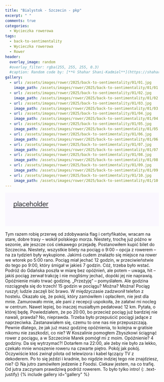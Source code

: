 ```yaml
---
title: "Bialystok - Szczecin - pkp"
excerpt: " "
comments: true
categories:
  - Wycieczka rowerowa
tags:
  - back-to-sentimentality
  - Wycieczka rowerowa
  - Rower
header:
  overlay_image: random
  #overlay_filter: rgba(255, 255, 255, 0.3)
  #caption: Random code by: [**© Shahar Shani-Kadmiel**](https://shaharkadmiel.github.io)"
gallery:
  - url: /assets/images/rower/2025/back-to-sentimentality/01/01.jpg
    image_path: /assets/images/rower/2025/back-to-sentimentality/01/01.jpg
  - url: /assets/images/rower/2025/back-to-sentimentality/01/02.jpg
    image_path: /assets/images/rower/2025/back-to-sentimentality/01/02.jpg
  - url: /assets/images/rower/2025/back-to-sentimentality/01/03.jpg
    image_path: /assets/images/rower/2025/back-to-sentimentality/01/03.jpg
  - url: /assets/images/rower/2025/back-to-sentimentality/01/04.jpg
    image_path: /assets/images/rower/2025/back-to-sentimentality/01/04.jpg
  - url: /assets/images/rower/2025/back-to-sentimentality/01/05.jpg
    image_path: /assets/images/rower/2025/back-to-sentimentality/01/05.jpg
  - url: /assets/images/rower/2025/back-to-sentimentality/01/06.jpg
    image_path: /assets/images/rower/2025/back-to-sentimentality/01/06.jpg
  - url: /assets/images/rower/2025/back-to-sentimentality/01/07.jpg
    image_path: /assets/images/rower/2025/back-to-sentimentality/01/07.jpg
  - url: /assets/images/rower/2025/back-to-sentimentality/01/08.jpg
    image_path: /assets/images/rower/2025/back-to-sentimentality/01/08.jpg
  - url: /assets/images/rower/2025/back-to-sentimentality/01/09.jpg
    image_path: /assets/images/rower/2025/back-to-sentimentality/01/09.jpg
  - url: /assets/images/rower/2025/back-to-sentimentality/01/10.jpg
    image_path: /assets/images/rower/2025/back-to-sentimentality/01/10.jpg
---
```

![mapka](/assets/images/rower/2025/back-to-sentimentality/01/mapka.png)

Tym razem robię przerwę od zdobywania flag i certyfikatów, wracam na stare, dobre trasy – wokół polskiego morza. Niestety, trochę już późno w sezonie, ale jeszcze coś ciekawego przejadę. Postanowiłem kupić bilet do Szczecina. Niestety, wszystkie bilety na pociąg o 9:00 – opcja z rowerem – na za tydzień były wykupione. Jakimś cudem znalazło się miejsce na rower we wtorek po 5:00 rano. Pociąg miał jechać 12 godzin, w przeciwieństwie do tego po 9:00, który śmigał w jakieś 7 godzin. Cóż, trzeba było wstać. Podróż do Gdańska poszła w miarę bez opóźnień, ale potem – uwaga, hit – jakiś pociąg zerwał trakcję i nie mogliśmy jechać, dopóki jej nie naprawią. Opóźnienie miało trwać godzinę. „Przeżyję” – pomyślałem. Ale godzina rozciągnęła się do trzech! 15 godzin w pociągu? Można? Można! Pociąg ruszył; ludzie zaczęli bić brawo.
W międzyczasie zadzwonił telefon z hostelu. Okazało się, że pokój, który zamówiłem i opłaciłem, nie jest dla mnie. Zamurowało mnie, ale pani z recepcji uspokoiła, że załatwi mi nocleg w centrum. Nawet lepiej, bo inaczej musiałbym pedałować 12 km. Pytała, o której będę. Powiedziałem, że po 20:00, bo przecież pociąg już bardziej nie nawali, prawda? No, nieprawda. Trzeba było przepuścić pociągi jadące z naprzeciwka. Zastanawiałem się, czemu to one nas nie przepuszczają. Pewnie dlatego, że jak już masz godzinę opóźnienia, to kolejna w gratisie nikomu nie zaszkodzi, co nie? W Koszalinie pomogłem Zbyszkowi ściągnąć rower z pociągu, a w Szczecinie Marek pomógł mi z moim. Opóźnienie? 4 godziny. Da się wytrzymać?!
Dotarłem na 22:00, ale żeby nie było za lekko, czekało mnie wnoszenie roweru na czwarte piętro. Pokój jak pokój. Oczywiście ktoś zwinął pilota od telewizora i kabel łączący TV z dekoderem. Po to się jeździ i kradnie, bo nigdzie indziej tego nie znajdziesz, nie? 😉 Na jutro zamówiłem jedzenie z Foodsi. Ciekaw jestem, na co trafię. Od jutra zaczynam prawdziwą podróż rowerem. To było tylko intro!
{: .text-justify}
{% include gallery id="gallery" %}

